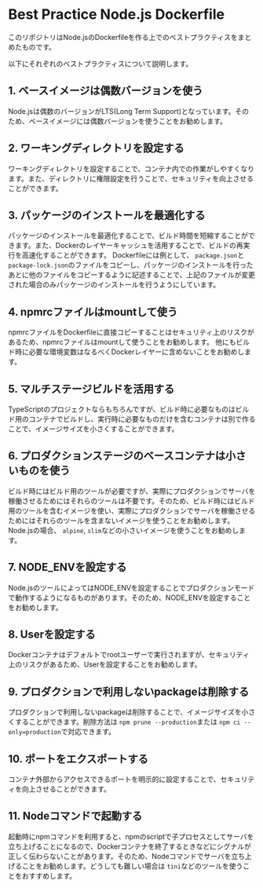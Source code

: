 # Best Practice Node.js Dockerfile

このリポジトリはNode.jsのDockerfileを作る上でのベストプラクティスをまとめたものです。

以下にそれぞれのベストプラクティスについて説明します。

## 1. ベースイメージは偶数バージョンを使う

Node.jsは偶数のバージョンがLTS(Long Term Support)となっています。そのため、ベースイメージには偶数バージョンを使うことをお勧めします。

## 2. ワーキングディレクトリを設定する

ワーキングディレクトリを設定することで、コンテナ内での作業がしやすくなります。また、ディレクトリに権限設定を行うことで、セキュリティを向上させることができます。

## 3. パッケージのインストールを最適化する

パッケージのインストールを最適化することで、ビルド時間を短縮することができます。また、Dockerのレイヤーキャッシュを活用することで、ビルドの再実行を高速化することができます。
Dockerfileには例として、 `package.json`と `package-lock.json`のファイルをコピーし、パッケージのインストールを行ったあとに他のファイルをコピーするように記述することで、上記のファイルが変更された場合のみパッケージのインストールを行うようにしています。

## 4. npmrcファイルはmountして使う

npmrcファイルをDockerfileに直接コピーすることはセキュリティ上のリスクがあるため、npmrcファイルはmountして使うことをお勧めします。
他にもビルド時に必要な環境変数はなるべくDockerレイヤーに含めないことをお勧めします。

## 5. マルチステージビルドを活用する

TypeScriptのプロジェクトならもちろんですが、ビルド時に必要なものはビルド用のコンテナでビルドし、実行時に必要なものだけを含むコンテナは別で作ることで、イメージサイズを小さくすることができます。

## 6. プロダクションステージのベースコンテナは小さいものを使う

ビルド時にはビルド用のツールが必要ですが、実際にプロダクションでサーバを稼働させるためにはそれらのツールは不要です。そのため、ビルド時にはビルド用のツールを含むイメージを使い、実際にプロダクションでサーバを稼働させるためにはそれらのツールを含まないイメージを使うことをお勧めします。Node.jsの場合、 `alpine`, `slim`などの小さいイメージを使うことをお勧めします。

## 7. NODE_ENVを設定する

Node.jsのツールによってはNODE_ENVを設定することでプロダクションモードで動作するようになるものがあります。そのため、NODE_ENVを設定することをお勧めします。

## 8. Userを設定する

Dockerコンテナはデフォルトでrootユーザーで実行されますが、セキュリティ上のリスクがあるため、Userを設定することをお勧めします。

## 9. プロダクションで利用しないpackageは削除する

プロダクションで利用しないpackageは削除することで、イメージサイズを小さくすることができます。削除方法は `npm prune --production`または `npm ci --only=production`で対応できます。

## 10. ポートをエクスポートする

コンテナ外部からアクセスできるポートを明示的に設定することで、セキュリティを向上させることができます。

## 11. Nodeコマンドで起動する

起動時にnpmコマンドを利用すると、npmのscriptで子プロセスとしてサーバを立ち上げることになるので、Dockerコンテナを終了するときなどにシグナルが正しく伝わらないことがあります。そのため、Nodeコマンドでサーバを立ち上げることをお勧めします。どうしても難しい場合は `tini`などのツールを使うことをおすすめします。
